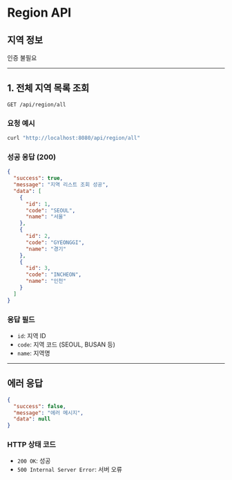 # Region API

## 지역 정보
인증 불필요

---

## 1. 전체 지역 목록 조회
```
GET /api/region/all
```

### 요청 예시
```bash
curl "http://localhost:8080/api/region/all"
```

### 성공 응답 (200)
```json
{
  "success": true,
  "message": "지역 리스트 조회 성공",
  "data": [
    {
      "id": 1,
      "code": "SEOUL",
      "name": "서울"
    },
    {
      "id": 2,
      "code": "GYEONGGI",
      "name": "경기"
    },
    {
      "id": 3,
      "code": "INCHEON",
      "name": "인천"
    }
  ]
}
```

### 응답 필드
- `id`: 지역 ID
- `code`: 지역 코드 (SEOUL, BUSAN 등)
- `name`: 지역명

---

## 에러 응답
```json
{
  "success": false,
  "message": "에러 메시지",
  "data": null
}
```

### HTTP 상태 코드
- `200 OK`: 성공
- `500 Internal Server Error`: 서버 오류

